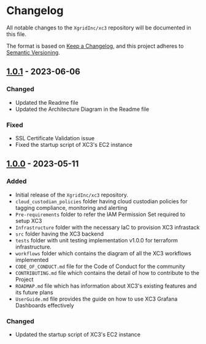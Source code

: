 # Changelog

All notable changes to the `XgridInc/xc3` repository will be documented in this file.

The format is based on [Keep a Changelog](https://keepachangelog.com/en/1.0.0/),
and this project adheres to [Semantic Versioning](https://semver.org/spec/v2.0.0.html).


## [1.0.1]  - 2023-06-06


### Changed
- Updated the Readme file
- Updated the Architecture Diagram in the Readme file


### Fixed
- SSL Certificate Validation issue
- Fixed the startup script of XC3's EC2 instance



## [1.0.0] - 2023-05-11

### Added
- Initial release of the `XgridInc/xc3` repository.
- `cloud_custodian_policies` folder having cloud custodian policies for tagging compliance, monitoring and alerting
- `Pre-requirements` folder to refer the IAM Permission Set required to setup XC3
- `Infrastructure` folder with the necessary IaC to provision XC3 infrastack
- `src` folder having the XC3 backend
- `tests` folder with unit testing implementation v1.0.0 for terraform infrastructure.
- `workflows` folder which contains the diagram of all the XC3 workflows implemented
- `CODE_OF_CONDUCT.md` file for the Code of Conduct for the community
- `CONTRIBUTING.md` file which contains the detail of how to contribute to the Project
- `ROADMAP.md` file which has information about XC3's existing features and its future plans
- `UserGuide.md` file provides the guide on how to use XC3 Grafana Dashboards effectively

### Changed
- Updated the startup script of XC3's EC2 instance 


[1.0.0]: https://github.com/XgridInc/xc3/releases/tag/v1.0.0
[1.0.1]: https://github.com/XgridInc/xc3/releases/tag/v1.0.1